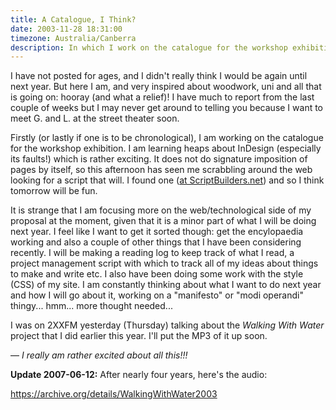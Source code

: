 ```yaml
---
title: A Catalogue, I Think?
date: 2003-11-28 18:31:00
timezone: Australia/Canberra
description: In which I work on the catalogue for the workshop exhibition and do no woodworking but lots of thinking.*
---
```


I have not posted for ages, and I didn't really think I would be again until next year.
But here I am, and very inspired about woodwork, uni and all that is going on: hooray (and what a relief)!
I have much to report from the last couple of weeks but I may never get around to telling you
because I want to meet G. and L. at the street theater soon.

Firstly (or lastly if one is to be chronological), I am working on the catalogue for the workshop exhibition.
I am learning heaps about InDesign (especially its faults!) which is rather exciting.
It does not do signature imposition of pages by itself,
so this afternoon has seen me scrabbling around the web looking for a script that will.
I found one ([at ScriptBuilders.net](http://scriptbuilders.net/category.php?search=Imposition%20scripts))
and so I think tomorrow will be fun.

It is strange that I am focusing more on the web/technological side of my proposal at the moment,
given that it is a minor part of what I will be doing next year. I feel like I want to get it sorted though:
get the encylopaedia working and also a couple of other things that I have been considering recently.
I will be making a reading log to keep track of what I read,
a project management script with which to track all of my ideas about things to make and write etc.
I also have been doing some work with the style (CSS) of my site.
I am constantly thinking about what I want to do next year and how I will go about it,
working on a "manifesto" or "modi operandi" thingy... hmm... more thought needed...

I was on 2XXFM yesterday (Thursday) talking about the *Walking With Water* project that I did earlier this year.
I'll put the MP3 of it up soon.

— *I really am rather excited about all this!!!*

**Update 2007-06-12:** After nearly four years, here's the audio:

https://archive.org/details/WalkingWithWater2003
